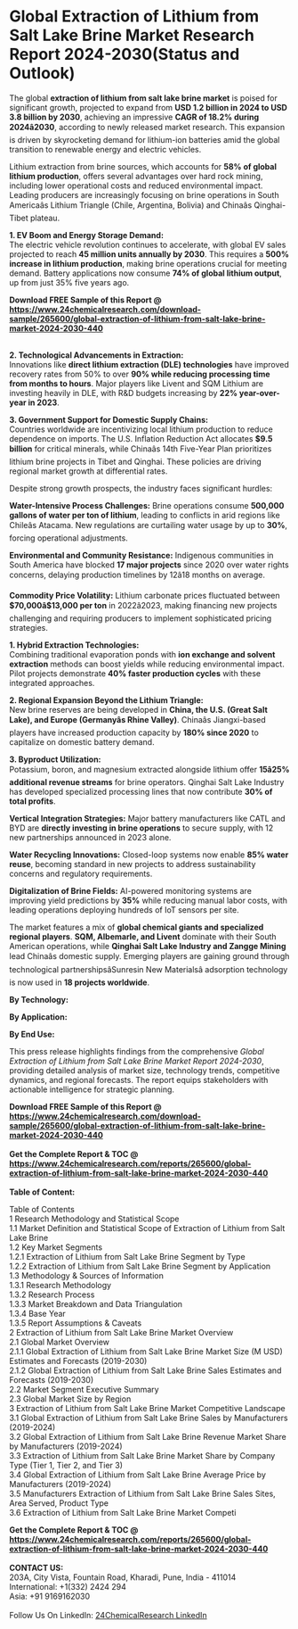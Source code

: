 <h1>Global Extraction of Lithium from Salt Lake Brine Market Research Report 2024-2030(Status and Outlook)</h1><p>The global <strong>extraction of lithium from salt lake brine market</strong> is poised for significant growth, projected to expand from <strong>USD 1.2 billion in 2024 to USD 3.8 billion by 2030</strong>, achieving an impressive <strong>CAGR of 18.2% during 2024â2030</strong>, according to newly released market research. This expansion is driven by skyrocketing demand for lithium-ion batteries amid the global transition to renewable energy and electric vehicles.</p><p>Lithium extraction from brine sources, which accounts for <strong>58% of global lithium production</strong>, offers several advantages over hard rock mining, including lower operational costs and reduced environmental impact. Leading producers are increasingly focusing on brine operations in South Americaâs Lithium Triangle (Chile, Argentina, Bolivia) and Chinaâs Qinghai-Tibet plateau.</p><p><strong>1. EV Boom and Energy Storage Demand:</strong><br>
The electric vehicle revolution continues to accelerate, with global EV sales projected to reach <strong>45 million units annually by 2030</strong>. This requires a <strong>500% increase in lithium production</strong>, making brine operations crucial for meeting demand. Battery applications now consume <strong>74% of global lithium output</strong>, up from just 35% five years ago.</p><div><b>Download FREE Sample of this Report @ 
            <a href="https://www.24chemicalresearch.com/download-sample/265600/global-extraction-of-lithium-from-salt-lake-brine-market-2024-2030-440">
            https://www.24chemicalresearch.com/download-sample/265600/global-extraction-of-lithium-from-salt-lake-brine-market-2024-2030-440</a></b></div><br><p><strong>2. Technological Advancements in Extraction:</strong><br>
Innovations like <strong>direct lithium extraction (DLE) technologies</strong> have improved recovery rates from 50% to over <strong>90% while reducing processing time from months to hours</strong>. Major players like Livent and SQM Lithium are investing heavily in DLE, with R&amp;D budgets increasing by <strong>22% year-over-year in 2023</strong>.</p><p><strong>3. Government Support for Domestic Supply Chains:</strong><br>
Countries worldwide are incentivizing local lithium production to reduce dependence on imports. The U.S. Inflation Reduction Act allocates <strong>$9.5 billion</strong> for critical minerals, while Chinaâs 14th Five-Year Plan prioritizes lithium brine projects in Tibet and Qinghai. These policies are driving regional market growth at differential rates.</p><p>Despite strong growth prospects, the industry faces significant hurdles:</p><p><strong>Water-Intensive Process Challenges:</strong> Brine operations consume <strong>500,000 gallons of water per ton of lithium</strong>, leading to conflicts in arid regions like Chileâs Atacama. New regulations are curtailing water usage by up to <strong>30%</strong>, forcing operational adjustments.</p><p><strong>Environmental and Community Resistance:</strong> Indigenous communities in South America have blocked <strong>17 major projects</strong> since 2020 over water rights concerns, delaying production timelines by 12â18 months on average.</p><p><strong>Commodity Price Volatility:</strong> Lithium carbonate prices fluctuated between <strong>$70,000â$13,000 per ton</strong> in 2022â2023, making financing new projects challenging and requiring producers to implement sophisticated pricing strategies.</p><p><strong>1. Hybrid Extraction Technologies:</strong><br>
Combining traditional evaporation ponds with <strong>ion exchange and solvent extraction</strong> methods can boost yields while reducing environmental impact. Pilot projects demonstrate <strong>40% faster production cycles</strong> with these integrated approaches.</p><p><strong>2. Regional Expansion Beyond the Lithium Triangle:</strong><br>
New brine reserves are being developed in <strong>China, the U.S. (Great Salt Lake), and Europe (Germanyâs Rhine Valley)</strong>. Chinaâs Jiangxi-based players have increased production capacity by <strong>180% since 2020</strong> to capitalize on domestic battery demand.</p><p><strong>3. Byproduct Utilization:</strong><br>
Potassium, boron, and magnesium extracted alongside lithium offer <strong>15â25% additional revenue streams</strong> for brine operators. Qinghai Salt Lake Industry has developed specialized processing lines that now contribute <strong>30% of total profits</strong>.</p><p><strong>Vertical Integration Strategies:</strong> Major battery manufacturers like CATL and BYD are <strong>directly investing in brine operations</strong> to secure supply, with 12 new partnerships announced in 2023 alone.</p><p><strong>Water Recycling Innovations:</strong> Closed-loop systems now enable <strong>85% water reuse</strong>, becoming standard in new projects to address sustainability concerns and regulatory requirements.</p><p><strong>Digitalization of Brine Fields:</strong> AI-powered monitoring systems are improving yield predictions by <strong>35%</strong> while reducing manual labor costs, with leading operations deploying hundreds of IoT sensors per site.</p><p>The market features a mix of <strong>global chemical giants and specialized regional players</strong>. <strong>SQM, Albemarle, and Livent</strong> dominate with their South American operations, while <strong>Qinghai Salt Lake Industry and Zangge Mining</strong> lead Chinaâs domestic supply. Emerging players are gaining ground through technological partnershipsâSunresin New Materialsâ adsorption technology is now used in <strong>18 projects worldwide</strong>.</p><p><strong>By Technology:</strong></p><p><strong>By Application:</strong></p><p><strong>By End Use:</strong></p><p>This press release highlights findings from the comprehensive <em>Global Extraction of Lithium from Salt Lake Brine Market Report 2024-2030</em>, providing detailed analysis of market size, technology trends, competitive dynamics, and regional forecasts. The report equips stakeholders with actionable intelligence for strategic planning.</p><div><b>Download FREE Sample of this Report @ 
            <a href="https://www.24chemicalresearch.com/download-sample/265600/global-extraction-of-lithium-from-salt-lake-brine-market-2024-2030-440">
            https://www.24chemicalresearch.com/download-sample/265600/global-extraction-of-lithium-from-salt-lake-brine-market-2024-2030-440</a></b></div><br><div><b>Get the Complete Report & TOC @ 
            <a href="https://www.24chemicalresearch.com/reports/265600/global-extraction-of-lithium-from-salt-lake-brine-market-2024-2030-440">
            https://www.24chemicalresearch.com/reports/265600/global-extraction-of-lithium-from-salt-lake-brine-market-2024-2030-440</a></b></div><br>
            <b>Table of Content:</b><p>Table of Contents<br />
1 Research Methodology and Statistical Scope<br />
1.1 Market Definition and Statistical Scope of Extraction of Lithium from Salt Lake Brine<br />
1.2 Key Market Segments<br />
1.2.1 Extraction of Lithium from Salt Lake Brine Segment by Type<br />
1.2.2 Extraction of Lithium from Salt Lake Brine Segment by Application<br />
1.3 Methodology & Sources of Information<br />
1.3.1 Research Methodology<br />
1.3.2 Research Process<br />
1.3.3 Market Breakdown and Data Triangulation<br />
1.3.4 Base Year<br />
1.3.5 Report Assumptions & Caveats<br />
2 Extraction of Lithium from Salt Lake Brine Market Overview<br />
2.1 Global Market Overview<br />
2.1.1 Global Extraction of Lithium from Salt Lake Brine Market Size (M USD) Estimates and Forecasts (2019-2030)<br />
2.1.2 Global Extraction of Lithium from Salt Lake Brine Sales Estimates and Forecasts (2019-2030)<br />
2.2 Market Segment Executive Summary<br />
2.3 Global Market Size by Region<br />
3 Extraction of Lithium from Salt Lake Brine Market Competitive Landscape<br />
3.1 Global Extraction of Lithium from Salt Lake Brine Sales by Manufacturers (2019-2024)<br />
3.2 Global Extraction of Lithium from Salt Lake Brine Revenue Market Share by Manufacturers (2019-2024)<br />
3.3 Extraction of Lithium from Salt Lake Brine Market Share by Company Type (Tier 1, Tier 2, and Tier 3)<br />
3.4 Global Extraction of Lithium from Salt Lake Brine Average Price by Manufacturers (2019-2024)<br />
3.5 Manufacturers Extraction of Lithium from Salt Lake Brine Sales Sites, Area Served, Product Type<br />
3.6 Extraction of Lithium from Salt Lake Brine Market Competi</p><div><b>Get the Complete Report & TOC @ 
            <a href="https://www.24chemicalresearch.com/reports/265600/global-extraction-of-lithium-from-salt-lake-brine-market-2024-2030-440">
            https://www.24chemicalresearch.com/reports/265600/global-extraction-of-lithium-from-salt-lake-brine-market-2024-2030-440</a></b></div><br><b>CONTACT US:</b><br>
            203A, City Vista, Fountain Road, Kharadi, Pune, India - 411014<br>
            International: +1(332) 2424 294<br>
            Asia: +91 9169162030 <br><br>
            Follow Us On LinkedIn: <a href="https://www.linkedin.com/company/24chemicalresearch/">24ChemicalResearch LinkedIn</a>
